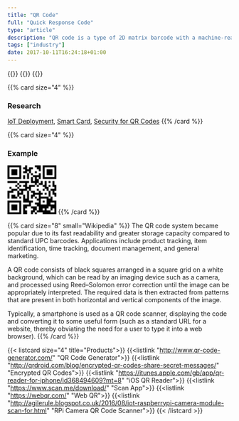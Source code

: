 ```yaml
---
title: "QR Code"
full: "Quick Response Code"
type: "article"
description: "QR code is a type of 2D matrix barcode with a machine-readable optical label that contains information about the item to which it is attached. A QR code consists of black squares arranged in a square grid on a white background."
tags: ["industry"]
date: 2017-10-11T16:24:18+01:00
---
```


{{<card size="4" small="Wikipedia" style="info">}}
{{<description>}}
{{</card>}}

{{% card size="4" %}}
### Research
[IoT Deployment](http://ieeexplore.ieee.org/abstract/document/7043637/), [Smart Card](https://link.springer.com/chapter/10.1007/978-3-319-47063-4_29), [Security for QR Codes](http://www.koreascience.or.kr/article/ArticleFullRecord.jsp?cn=OTNBBE_2015_v15n2_31)
{{% /card %}}

{{% card size="4" %}}
### Example
<img src="/img/articles/qrcode.svg" title="QR Code of a link to this page" style="height: 110px;">
{{% /card %}}

{{% card size="8" small="Wikipedia" %}}
The QR code system became popular due to its fast readability and greater storage capacity compared to standard UPC barcodes. Applications include product tracking, item identification, time tracking, document management, and general marketing.

A QR code consists of black squares arranged in a square grid on a white background, which can be read by an imaging device such as a camera, and processed using Reed–Solomon error correction until the image can be appropriately interpreted. The required data is then extracted from patterns that are present in both horizontal and vertical components of the image.

Typically, a smartphone is used as a QR code scanner, displaying the code and converting it to some useful form (such as a standard URL for a website, thereby obviating the need for a user to type it into a web browser). 
{{% /card %}}

{{< listcard size="4" title="Products">}}
    {{<listlink "http://www.qr-code-generator.com/" "QR Code Generator">}}
    {{<listlink "http://qrdroid.com/blog/encrypted-qr-codes-share-secret-messages/" "Encrypted QR Codes">}}
    {{<listlink "https://itunes.apple.com/gb/app/qr-reader-for-iphone/id368494609?mt=8" "iOS QR Reader">}}
    {{<listlink "https://www.scan.me/download/" "Scan App">}}
    {{<listlink "https://webqr.com/" "Web QR">}}
    {{<listlink "http://agilerule.blogspot.co.uk/2016/08/iot-raspberrypi-camera-module-scan-for.html" "RPi Camera QR Code Scanner">}}
{{< /listcard >}}